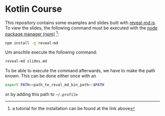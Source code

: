 # Kotlin Course

This repository contains some examples and slides built
with [reveal-md.js](https://github.com/webpro/reveal-md "link to the git repository of the reveal md project").
To view the slides, the following command must be executed with
the [node package manager (npm)](https://nodejs.org/en/download/package-manager/) [^1]:

```bash
npm install -g reveal-md
```
Um anschlie
execute the following command:

```bash
reveal-md slides.md
```

To be able to execute the command afterwards, we have to make the path known. This can be done either once with an 

```bash
export PATH=<path_to_reval_md_bin_path>:$PATH
```

or by adding this path to `~/.profile`


[^1]: a tutorial for the installation can be found at the link above